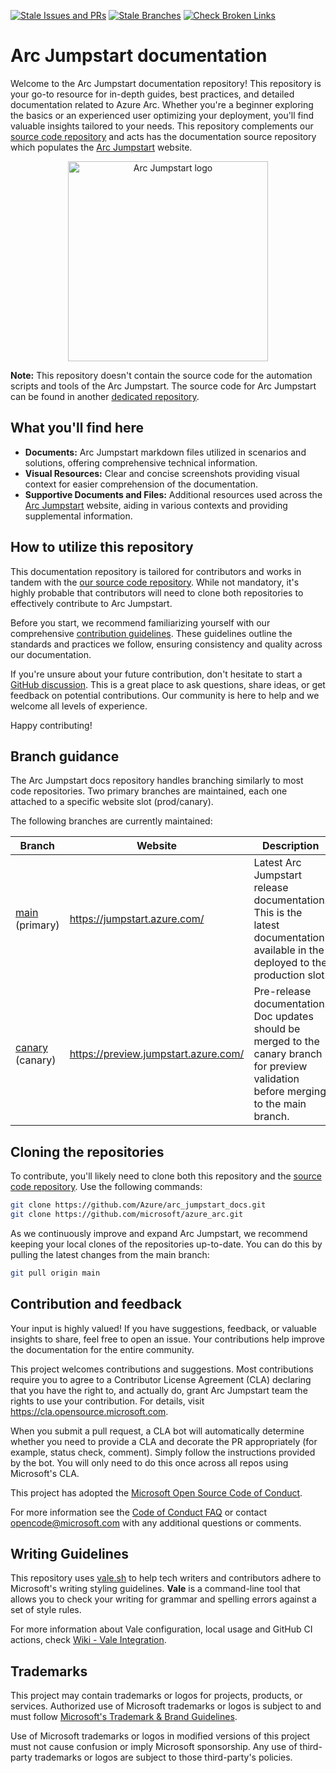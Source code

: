[![Stale Issues and PRs](https://github.com/Azure/arc_jumpstart_docs/actions/workflows/stale-issues-pr.yml/badge.svg?branch=main)](https://github.com/Azure/arc_jumpstart_docs/actions/workflows/stale-issues-pr.yml) [![Stale Branches](https://github.com/Azure/arc_jumpstart_docs/actions/workflows/stale-branches.yml/badge.svg)](https://github.com/Azure/arc_jumpstart_docs/actions/workflows/stale-branches.yml) [![Check Broken Links](https://github.com/Azure/arc_jumpstart_docs/actions/workflows/url-checker.yml/badge.svg?branch=main)](https://github.com/Azure/arc_jumpstart_docs/actions/workflows/url-checker.yml)

# Arc Jumpstart documentation

Welcome to the Arc Jumpstart documentation repository! This repository is your go-to resource for in-depth guides, best practices, and detailed documentation related to Azure Arc. Whether you're a beginner exploring the basics or an experienced user optimizing your deployment, you'll find valuable insights tailored to your needs. This repository complements our [source code repository](https://aka.ms/JumpstartGitHubCode) and acts has the documentation source repository which populates the [Arc Jumpstart](https://aka.ms/arcjumpstart) website.

<p align="center">
  <img src="/img/logo/jumpstart.png" alt="Arc Jumpstart logo" width="320">
</p>

**Note:** This repository doesn't contain the source code for the automation scripts and tools of the Arc Jumpstart. The source code for Arc Jumpstart can be found in another [dedicated repository](https://aka.ms/JumpstartGitHubCode).

## What you'll find here

- **Documents:** Arc Jumpstart markdown files utilized in scenarios and solutions, offering comprehensive technical information.
- **Visual Resources:** Clear and concise screenshots providing visual context for easier comprehension of the documentation.
- **Supportive Documents and Files:** Additional resources used across the [Arc Jumpstart](https://aka.ms/ArcJumpstart) website, aiding in various contexts and providing supplemental information.

## How to utilize this repository

This documentation repository is tailored for contributors and works in tandem with the [our source code repository](https://aka.ms/JumpstartGitHubCode). While not mandatory, it's highly probable that contributors will need to clone both repositories to effectively contribute to Arc Jumpstart.

Before you start, we recommend familiarizing yourself with our comprehensive [contribution guidelines](https://aka.ms/JumpstartContribution). These guidelines outline the standards and practices we follow, ensuring consistency and quality across our documentation.

If you're unsure about your future contribution, don't hesitate to start a [GitHub discussion](https://aka.ms/JumpstartDiscussions). This is a great place to ask questions, share ideas, or get feedback on potential contributions. Our community is here to help and we welcome all levels of experience.

Happy contributing!

## Branch guidance

The Arc Jumpstart docs repository handles branching similarly to most code repositories. Two primary branches are maintained, each one attached to a specific website slot (prod/canary). 

The following branches are currently maintained:

| Branch                                                       | Website                    | Description                                                                                      |
| ------------------------------------------------------------ | -------------------------- | ------------------------------------------------------------------------------------------------ |
| [main](https://github.com/Azure/arc_jumpstart_docs) (primary)               | https://jumpstart.azure.com/       | Latest Arc Jumpstart release documentation. This is the latest documentation available in the deployed to the production slot. |
| [canary](https://github.com/Azure/arc_jumpstart_docs/tree/canary) (canary) | https://preview.jumpstart.azure.com/ | Pre-release documentation. Doc updates should be merged to the canary branch for preview validation before merging to the main branch. |

## Cloning the repositories

To contribute, you'll likely need to clone both this repository and the [source code repository](https://github.com/Azure/arc_jumpstart_docs). Use the following commands:

```bash
git clone https://github.com/Azure/arc_jumpstart_docs.git
git clone https://github.com/microsoft/azure_arc.git
```

As we continuously improve and expand Arc Jumpstart, we recommend keeping your local clones of the repositories up-to-date. You can do this by pulling the latest changes from the main branch:

```bash
git pull origin main
```

## Contribution and feedback

Your input is highly valued! If you have suggestions, feedback, or valuable insights to share, feel free to open an issue. Your contributions help improve the documentation for the entire community.

This project welcomes contributions and suggestions. Most contributions require you to agree to a
Contributor License Agreement (CLA) declaring that you have the right to, and actually do, grant Arc Jumpstart team the rights to use your contribution. For details, visit https://cla.opensource.microsoft.com.

When you submit a pull request, a CLA bot will automatically determine whether you need to provide
a CLA and decorate the PR appropriately (for example, status check, comment). Simply follow the instructions
provided by the bot. You will only need to do this once across all repos using Microsoft's CLA.

This project has adopted the [Microsoft Open Source Code of Conduct](https://opensource.microsoft.com/codeofconduct/).

For more information see the [Code of Conduct FAQ](https://opensource.microsoft.com/codeofconduct/faq/) or
contact [opencode@microsoft.com](mailto:opencode@microsoft.com) with any additional questions or comments.

## Writing Guidelines

This repository uses [vale.sh](https://vale.sh/) to help tech writers and contributors adhere to Microsoft's writing styling guidelines. **Vale** is a command-line tool that allows you to check your writing for grammar and spelling errors against a set of style rules. 

For more information about Vale configuration, local usage and GitHub CI actions, check [Wiki - Vale Integration](https://github.com/Azure/arc_jumpstart_docs/wiki/Vale.sh-Integration).

## Trademarks

This project may contain trademarks or logos for projects, products, or services. Authorized use of Microsoft trademarks or logos is subject to and must follow [Microsoft's Trademark & Brand Guidelines](https://www.microsoft.com/legal/intellectualproperty/trademarks/usage/general).

Use of Microsoft trademarks or logos in modified versions of this project must not cause confusion or imply Microsoft sponsorship.
Any use of third-party trademarks or logos are subject to those third-party's policies.
